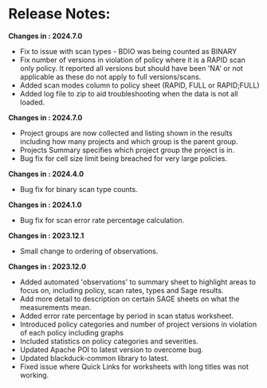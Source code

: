 # Release Notes:

**Changes in : 2024.7.0**

- Fix to issue with scan types - BDIO was being counted as BINARY
- Fix number of versions in violation of policy where it is a RAPID scan only policy.  It reported all versions but should have been 'NA' or not applicable as these do not apply to full versions/scans.
- Added scan modes column to policy sheet (RAPID, FULL or RAPID;FULL)
- Added log file to zip to aid troubleshooting when the data is not all loaded.

**Changes in : 2024.7.0**

- Project groups are now collected and listing shown in the results including how many projects and which group is the parent group.
- Projects Summary specifies which project group the project is in.
- Bug fix for cell size limit being breached for very large policies.
  
**Changes in : 2024.4.0**

- Bug fix for binary scan type counts.

**Changes in : 2024.1.0**

- Bug fix for scan error rate percentage calculation.

**Changes in : 2023.12.1**

- Small change to ordering of observations.

**Changes in : 2023.12.0**

- Added automated 'observations' to summary sheet to highlight areas to focus on, including policy, scan rates, types and Sage results.
- Add more detail to description on certain SAGE sheets on what the measurements mean.
- Added error rate percentage by period in scan status worksheet.
- Introduced policy categories and number of project versions in violation of each policy including graphs
- Included statistics on policy categories and severities.
- Updated Apache POI to latest version to overcome bug.
- Updated blackduck-common library to latest.
- Fixed issue where Quick Links for worksheets with long titles was not working.